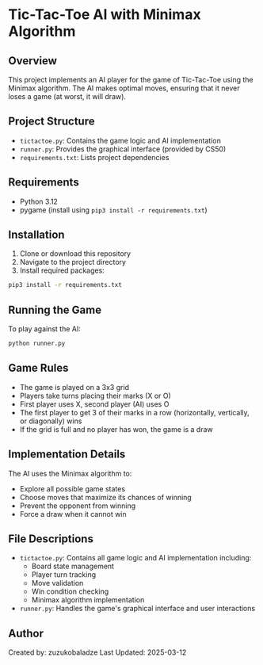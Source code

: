 # Tic-Tac-Toe AI with Minimax Algorithm

## Overview
This project implements an AI player for the game of Tic-Tac-Toe using the Minimax algorithm. The AI makes optimal moves, ensuring that it never loses a game (at worst, it will draw).

## Project Structure
- `tictactoe.py`: Contains the game logic and AI implementation
- `runner.py`: Provides the graphical interface (provided by CS50)
- `requirements.txt`: Lists project dependencies

## Requirements
- Python 3.12
- pygame (install using `pip3 install -r requirements.txt`)

## Installation
1. Clone or download this repository
2. Navigate to the project directory
3. Install required packages:
```bash
pip3 install -r requirements.txt
```

## Running the Game
To play against the AI:
```bash
python runner.py
```

## Game Rules
- The game is played on a 3x3 grid
- Players take turns placing their marks (X or O)
- First player uses X, second player (AI) uses O
- The first player to get 3 of their marks in a row (horizontally, vertically, or diagonally) wins
- If the grid is full and no player has won, the game is a draw

## Implementation Details
The AI uses the Minimax algorithm to:
- Explore all possible game states
- Choose moves that maximize its chances of winning
- Prevent the opponent from winning
- Force a draw when it cannot win

## File Descriptions
- `tictactoe.py`: Contains all game logic and AI implementation including:
  - Board state management
  - Player turn tracking
  - Move validation
  - Win condition checking
  - Minimax algorithm implementation
- `runner.py`: Handles the game's graphical interface and user interactions

## Author
Created by: zuzukobaladze
Last Updated: 2025-03-12
